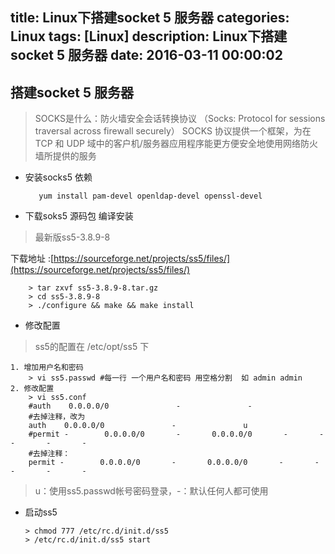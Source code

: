 title: Linux下搭建socket 5 服务器
categories: Linux
tags: [Linux]
description: Linux下搭建socket 5 服务器
date: 2016-03-11 00:00:02 
---

## 搭建socket 5 服务器 ##

> SOCKS是什么：防火墙安全会话转换协议 （Socks: Protocol for sessions traversal across firewall securely） SOCKS 协议提供一个框架，为在 TCP 和 UDP 域中的客户机/服务器应用程序能更方便安全地使用网络防火墙所提供的服务

<!--more-->

+ 安装socks5 依赖


         yum install pam-devel openldap-devel openssl-devel
         

+ 下载soks5 源码包 编译安装

> 最新版ss5-3.8.9-8 

下载地址 :[https://sourceforge.net/projects/ss5/files/](https://sourceforge.net/projects/ss5/files/)

        > tar zxvf ss5-3.8.9-8.tar.gz
        > cd ss5-3.8.9-8
        > ./configure && make && make install

+ 修改配置

> ss5的配置在 /etc/opt/ss5 下

    1. 增加用户名和密码 
        > vi ss5.passwd #每一行 一个用户名和密码 用空格分割  如 admin admin
    2. 修改配置
        > vi ss5.conf
        #auth    0.0.0.0/0               -               -
        #去掉注释，改为
        auth    0.0.0.0/0               -               u
        #permit -        0.0.0.0/0       -       0.0.0.0/0       -       -       -       -       -
        #去掉注释：
        permit -        0.0.0.0/0       -       0.0.0.0/0       -       -       -       -       -

> u：使用ss5.passwd帐号密码登录，-：默认任何人都可使用

+ 启动ss5 


      > chmod 777 /etc/rc.d/init.d/ss5
      > /etc/rc.d/init.d/ss5 start



